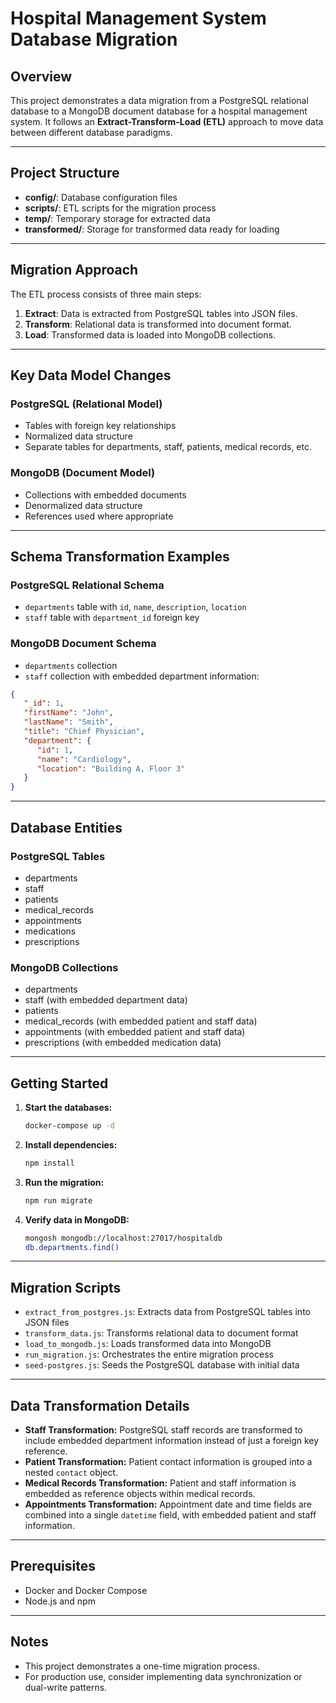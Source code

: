 # Hospital Management System Database Migration

## Overview
This project demonstrates a data migration from a PostgreSQL relational database to a MongoDB document database for a hospital management system. It follows an **Extract-Transform-Load (ETL)** approach to move data between different database paradigms.

---

## Project Structure

- **config/**: Database configuration files
- **scripts/**: ETL scripts for the migration process
- **temp/**: Temporary storage for extracted data
- **transformed/**: Storage for transformed data ready for loading

---

## Migration Approach

The ETL process consists of three main steps:

1. **Extract**: Data is extracted from PostgreSQL tables into JSON files.
2. **Transform**: Relational data is transformed into document format.
3. **Load**: Transformed data is loaded into MongoDB collections.

---

## Key Data Model Changes

### PostgreSQL (Relational Model)
- Tables with foreign key relationships
- Normalized data structure
- Separate tables for departments, staff, patients, medical records, etc.

### MongoDB (Document Model)
- Collections with embedded documents
- Denormalized data structure
- References used where appropriate

---

## Schema Transformation Examples

### PostgreSQL Relational Schema

- `departments` table with `id`, `name`, `description`, `location`
- `staff` table with `department_id` foreign key

### MongoDB Document Schema

- `departments` collection
- `staff` collection with embedded department information:

```json
{
   "_id": 1,
   "firstName": "John",
   "lastName": "Smith",
   "title": "Chief Physician",
   "department": {
      "id": 1,
      "name": "Cardiology",
      "location": "Building A, Floor 3"
   }
}
```

---

## Database Entities

### PostgreSQL Tables

- departments
- staff
- patients
- medical_records
- appointments
- medications
- prescriptions

### MongoDB Collections

- departments
- staff (with embedded department data)
- patients
- medical_records (with embedded patient and staff data)
- appointments (with embedded patient and staff data)
- prescriptions (with embedded medication data)

---

## Getting Started

1. **Start the databases:**
    ```sh
    docker-compose up -d
    ```

2. **Install dependencies:**
    ```sh
    npm install
    ```

3. **Run the migration:**
    ```sh
    npm run migrate
    ```

4. **Verify data in MongoDB:**
    ```sh
    mongosh mongodb://localhost:27017/hospitaldb
    db.departments.find()
    ```

---

## Migration Scripts

- `extract_from_postgres.js`: Extracts data from PostgreSQL tables into JSON files
- `transform_data.js`: Transforms relational data to document format
- `load_to_mongodb.js`: Loads transformed data into MongoDB
- `run_migration.js`: Orchestrates the entire migration process
- `seed-postgres.js`: Seeds the PostgreSQL database with initial data

---

## Data Transformation Details

- **Staff Transformation:** PostgreSQL staff records are transformed to include embedded department information instead of just a foreign key reference.
- **Patient Transformation:** Patient contact information is grouped into a nested `contact` object.
- **Medical Records Transformation:** Patient and staff information is embedded as reference objects within medical records.
- **Appointments Transformation:** Appointment date and time fields are combined into a single `datetime` field, with embedded patient and staff information.

---

## Prerequisites

- Docker and Docker Compose
- Node.js and npm

---

## Notes

- This project demonstrates a one-time migration process.
- For production use, consider implementing data synchronization or dual-write patterns.